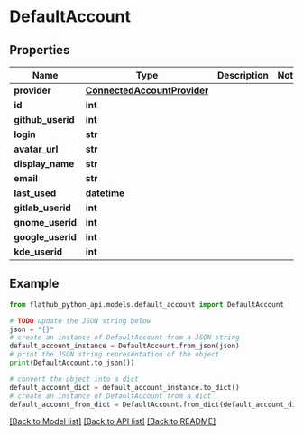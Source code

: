 # DefaultAccount


## Properties

Name | Type | Description | Notes
------------ | ------------- | ------------- | -------------
**provider** | [**ConnectedAccountProvider**](ConnectedAccountProvider.md) |  | 
**id** | **int** |  | 
**github_userid** | **int** |  | 
**login** | **str** |  | 
**avatar_url** | **str** |  | 
**display_name** | **str** |  | 
**email** | **str** |  | 
**last_used** | **datetime** |  | 
**gitlab_userid** | **int** |  | 
**gnome_userid** | **int** |  | 
**google_userid** | **int** |  | 
**kde_userid** | **int** |  | 

## Example

```python
from flathub_python_api.models.default_account import DefaultAccount

# TODO update the JSON string below
json = "{}"
# create an instance of DefaultAccount from a JSON string
default_account_instance = DefaultAccount.from_json(json)
# print the JSON string representation of the object
print(DefaultAccount.to_json())

# convert the object into a dict
default_account_dict = default_account_instance.to_dict()
# create an instance of DefaultAccount from a dict
default_account_from_dict = DefaultAccount.from_dict(default_account_dict)
```
[[Back to Model list]](../README.md#documentation-for-models) [[Back to API list]](../README.md#documentation-for-api-endpoints) [[Back to README]](../README.md)


